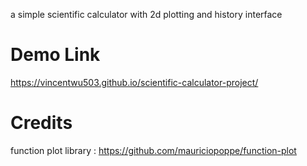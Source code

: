 a simple scientific calculator with 2d plotting and history interface
# Demo Link
https://vincentwu503.github.io/scientific-calculator-project/
# Credits
function plot library : https://github.com/mauriciopoppe/function-plot
